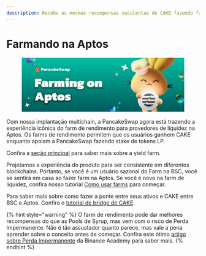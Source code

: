 ```yaml
---
description: Receba as mesmas recompensas suculentas de CAKE fazendo farm na Aptos
---
```


# Farmando na Aptos



<figure><img src="../../../.gitbook/assets/spaces_-MHREX7DHcljbY5IkjgJ-1972196547_uploads_MfvsPk6njRxvFCNjPxKZ_farming-on-aptos.webp" alt=""><figcaption></figcaption></figure>

Com nossa implantação multichain, a PancakeSwap agora está trazendo a experiência icônica do farm de rendimento para provedores de liquidez na Aptos. Os farms de rendimento permitem que os usuários ganhem CAKE enquanto apoiam a PancakeSwap fazendo stake de tokens LP.&#x20;

Confira a [seção principal](../) para saber mais sobre a yield farm.&#x20;

Projetamos a experiência do produto para ser consistente em diferentes blockchains. Portanto, se você é um usuário sazonal do Farm na BSC, você se sentirá em casa ao fazer farm na Aptos. Se você é novo na farm de liquidez, confira nosso tutorial [Como usar farms](../how-to-use-farms.md) para começar.&#x20;

Para saber mais sobre como fazer a ponte entre seus ativos e CAKE entre BSC e Aptos. Confira o [tutorial de bridge de CAKE](../../../readme/inicio-aptos/tutorial-para-fazer-bridge-de-cake.md).

{% hint style="warning" %}
O farm de rendimento pode dar melhores recompensas do que as Pools de Syrup, mas vem com o risco de Perda Impermanente. Não é tão assustador quanto parece, mas vale a pena aprender sobre o conceito antes de começar. Confira este ótimo [artigo sobre Perda Impermanente](https://academy.binance.com/pt/articles/impermanent-loss-explained) da Binance Academy para saber mais.
{% endhint %}
